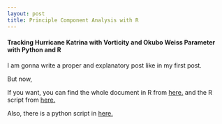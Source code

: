 ```yaml
---
layout: post
title: Principle Component Analysis with R
---
```


#### **Tracking Hurricane Katrina with Vorticity and Okubo Weiss Parameter with Python and R**

I am gonna write a proper and explanatory post like in my first post. 

But now,

If you want, you can find the whole document in R from [here.](https://github.com/merihbozbura/merihbozbura.github.io/blob/master/files/Merih%20Bozbura.pdf) and the R script from [here.]()

Also, there is a python script in [here.]()
